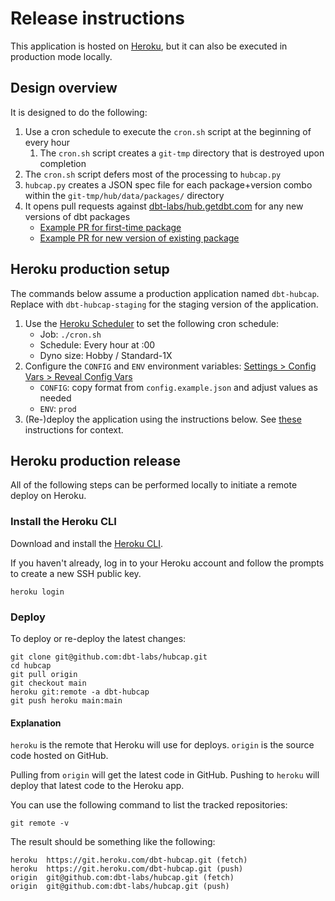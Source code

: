 # Release instructions

This application is hosted on [Heroku](https://www.heroku.com), but it can also be executed in production mode locally.

## Design overview
It is designed to do the following:
1. Use a cron schedule to execute the `cron.sh` script at the beginning of every hour
    1. The `cron.sh` script creates a `git-tmp` directory that is destroyed upon completion
2. The `cron.sh` script defers most of the processing to `hubcap.py`
3. `hubcap.py` creates a JSON spec file for each package+version combo within the `git-tmp/hub/data/packages/` directory
4. It opens pull requests against [dbt-labs/hub.getdbt.com](https://github.com/dbt-labs/hub.getdbt.com) for any new versions of dbt packages
    - [Example PR for first-time package](https://github.com/dbt-labs/hub.getdbt.com/pull/1681/files)
    - [Example PR for new version of existing package](https://github.com/dbt-labs/hub.getdbt.com/pull/1683/files)

## Heroku production setup

The commands below assume a production application named `dbt-hubcap`. Replace with `dbt-hubcap-staging` for the staging version of the application.

1. Use the [Heroku Scheduler](https://dashboard.heroku.com/apps/dbt-hubcap/scheduler) to set the following cron schedule:
    - Job: `./cron.sh`
    - Schedule: Every hour at :00
    - Dyno size: Hobby / Standard-1X
1. Configure the `CONFIG` and `ENV` environment variables: [Settings > Config Vars > Reveal Config Vars](https://dashboard.heroku.com/apps/dbt-hubcap/settings)
    - `CONFIG`: copy format from `config.example.json` and adjust values as needed
    - `ENV`: `prod`
1. (Re-)deploy the application using the instructions below. See [these](https://dashboard.heroku.com/apps/dbt-hubcap/deploy/heroku-git) instructions for context.

## Heroku production release

All of the following steps can be performed locally to initiate a remote deploy on Heroku.

### Install the Heroku CLI
Download and install the [Heroku CLI](https://devcenter.heroku.com/articles/heroku-command-line).

If you haven't already, log in to your Heroku account and follow the prompts to create a new SSH public key.

```shell
heroku login
```

### Deploy

To deploy or re-deploy the latest changes:
```shell
git clone git@github.com:dbt-labs/hubcap.git
cd hubcap
git pull origin
git checkout main
heroku git:remote -a dbt-hubcap
git push heroku main:main
```

#### Explanation

`heroku` is the remote that Heroku will use for deploys. `origin` is the source code hosted on GitHub.

Pulling from `origin` will get the latest code in GitHub. Pushing to `heroku` will deploy that latest code to the Heroku app.

You can use the following command to list the tracked repositories:
```shell
git remote -v
```

The result should be something like the following:
```
heroku  https://git.heroku.com/dbt-hubcap.git (fetch)
heroku  https://git.heroku.com/dbt-hubcap.git (push)
origin  git@github.com:dbt-labs/hubcap.git (fetch)
origin  git@github.com:dbt-labs/hubcap.git (push)
```
